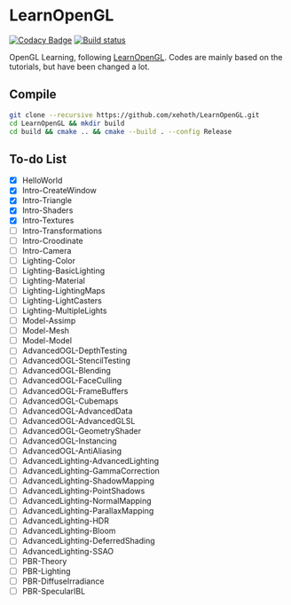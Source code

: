 # LearnOpenGL
[![Codacy Badge](https://api.codacy.com/project/badge/Grade/74422d9beb6c46339a94aa28978fbb6c)](https://www.codacy.com/app/xehoth/LearnOpenGL?utm_source=github.com&amp;utm_medium=referral&amp;utm_content=xehoth/LearnOpenGL&amp;utm_campaign=Badge_Grade) [![Build status](https://ci.appveyor.com/api/projects/status/tur6g0hwvfv9qjj7?svg=true)](https://ci.appveyor.com/project/xehoth/learnopengl)


OpenGL Learning, following [LearnOpenGL](https://learnopengl.com/).
Codes are mainly based on the tutorials, but have been changed a lot.

## Compile
``` bash
git clone --recursive https://github.com/xehoth/LearnOpenGL.git
cd LearnOpenGL && mkdir build
cd build && cmake .. && cmake --build . --config Release
```

## To-do List
- [x] HelloWorld
- [x] Intro-CreateWindow
- [x] Intro-Triangle
- [x] Intro-Shaders
- [x] Intro-Textures
- [ ] Intro-Transformations
- [ ] Intro-Croodinate
- [ ] Intro-Camera
- [ ] Lighting-Color
- [ ] Lighting-BasicLighting
- [ ] Lighting-Material
- [ ] Lighting-LightingMaps
- [ ] Lighting-LightCasters
- [ ] Lighting-MultipleLights
- [ ] Model-Assimp
- [ ] Model-Mesh
- [ ] Model-Model
- [ ] AdvancedOGL-DepthTesting
- [ ] AdvancedOGL-StencilTesting
- [ ] AdvancedOGL-Blending
- [ ] AdvancedOGL-FaceCulling
- [ ] AdvancedOGL-FrameBuffers
- [ ] AdvancedOGL-Cubemaps
- [ ] AdvancedOGL-AdvancedData
- [ ] AdvancedOGL-AdvancedGLSL
- [ ] AdvancedOGL-GeometryShader
- [ ] AdvancedOGL-Instancing
- [ ] AdvancedOGL-AntiAliasing
- [ ] AdvancedLighting-AdvancedLighting
- [ ] AdvancedLighting-GammaCorrection
- [ ] AdvancedLighting-ShadowMapping
- [ ] AdvancedLighting-PointShadows
- [ ] AdvancedLighting-NormalMapping
- [ ] AdvancedLighting-ParallaxMapping
- [ ] AdvancedLighting-HDR
- [ ] AdvancedLighting-Bloom
- [ ] AdvancedLighting-DeferredShading
- [ ] AdvancedLighting-SSAO
- [ ] PBR-Theory
- [ ] PBR-Lighting
- [ ] PBR-DiffuseIrradiance
- [ ] PBR-SpecularIBL
